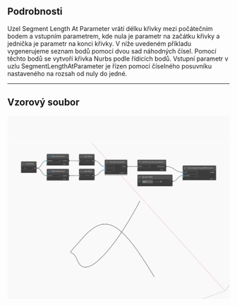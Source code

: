 ## Podrobnosti
Uzel Segment Length At Parameter vrátí délku křivky mezi počátečním bodem a vstupním parametrem, kde nula je parametr na začátku křivky a jednička je parametr na konci křivky. V níže uvedeném příkladu vygenerujeme seznam bodů pomocí dvou sad náhodných čísel. Pomocí těchto bodů se vytvoří křivka Nurbs podle řídicích bodů. Vstupní parametr v uzlu SegmentLengthAtParameter je řízen pomocí číselného posuvníku nastaveného na rozsah od nuly do jedné.
___
## Vzorový soubor

![SegmentLengthAtParameter](./Autodesk.DesignScript.Geometry.Curve.SegmentLengthAtParameter_img.jpg)

